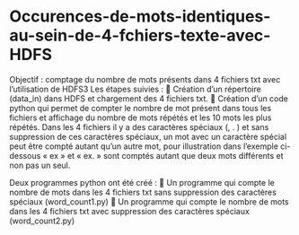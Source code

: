 # Occurences-de-mots-identiques-au-sein-de-4-fchiers-texte-avec-HDFS

Objectif : comptage du nombre de mots présents dans 4 fichiers txt avec l’utilisation de HDFS3
Les étapes suivies :
	Création d’un répertoire (data_in) dans HDFS et chargement des 4 fichiers txt.
	Création d’un code python qui permet de compter le nombre de mot présent dans tous les fichiers et affichage du nombre de mots répétés et les 10 mots les plus répétés.
Dans les 4 fichiers il y a des caractères spéciaux (,  .  ) et sans suppression de ces caractères spéciaux, un mot avec un caractère spécial peut être compté autant qu’un autre mot, pour illustration dans l’exemple ci-dessous « ex » et « ex. » sont comptés autant que deux mots différents et non pas un seul.
 
Deux programmes python ont été créé :
	Un programme qui compte le nombre de mots dans les 4 fichiers txt sans suppression des caractères spéciaux (word_count1.py)
	Un programme qui compte le nombre de mots dans les 4 fichiers txt avec suppression des caractères spéciaux (word_count2.py)

